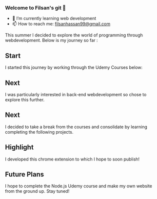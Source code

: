 ### Welcome to Filsan's git 👋

- 🌱 I’m currently learning web development
- 📫 How to reach me: filsanhassan99@gmail.com

This summer I decided to explore the world of programming through webdevelopment. Below is my journey so far : 

## Start

I started this journey by working through the Udemy Courses below:

## Next 

I was particularly interested in back-end webdevelopment so chose to explore this further.

## Next 

I decided to take a break from the courses and consolidate by learning completing the following projects.


## Highlight 

I developed this chrome extension to which I hope to soon publish! 

## Future Plans

I hope to complete the Node.js Udemy course and make my own website from the ground up. Stay tuned!
